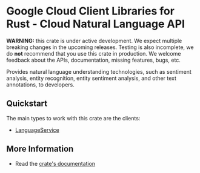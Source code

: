 # Google Cloud Client Libraries for Rust - Cloud Natural Language API

<!-- Code generated by sidekick. DO NOT EDIT. -->

**WARNING:** this crate is under active development. We expect multiple breaking
changes in the upcoming releases. Testing is also incomplete, we do **not**
recommend that you use this crate in production. We welcome feedback about the
APIs, documentation, missing features, bugs, etc.

Provides natural language understanding technologies, such as sentiment
analysis, entity recognition, entity sentiment analysis, and other text
annotations, to developers.

## Quickstart

The main types to work with this crate are the clients:

* [LanguageService](https://docs.rs/gcp-sdk-language-v2/latest/gcp_sdk_language_v2/client/struct.LanguageService.html)

## More Information

* Read the [crate's documentation](https://docs.rs/gcp-sdk-language-v2/latest/gcp-sdk-language-v2)

